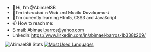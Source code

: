 - 👋 Hi, I’m @AbimaelSB
- 👀 I’m interested in Web and Mobile Development
- 🌱 I’m currently learning Html5, CSS3 and JavaScript
- 📫 How to reach me:
- E-mail: Abimael.barros@yahoo.com
- Linkedin: https://www.linkedin.com/in/abimael-barros-1b338b209/

![AbimaelSB Stats](https://github-readme-stats.vercel.app/api?username=abimaelsb&show_icons=true)
[![Most Used Languages](https://github-readme-stats.vercel.app/api/top-langs/?username=abimaelsb&layout=compact)](https://github.com/anuraghazra/github-readme-stats)

<!---
AbimaelSB/AbimaelSB is a ✨ special ✨ repository because its `README.md` (this file) appears on your GitHub profile.
You can click the Preview link to take a look at your changes.
--->
